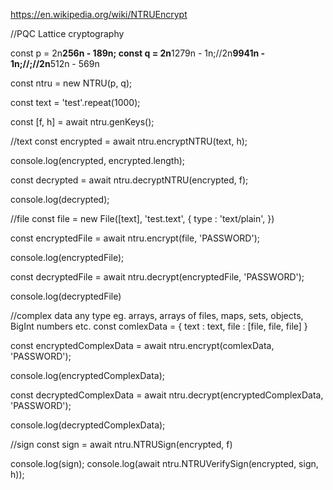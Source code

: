 
https://en.wikipedia.org/wiki/NTRUEncrypt
      
//PQC Lattice cryptography
      
const p = 2n**256n - 189n;
const q = 2n**1279n - 1n;//2n**9941n - 1n;//;//2n**512n - 569n
			
const ntru = new NTRU(p, q);

const text = 'test'.repeat(1000);
			
const [f, h] = await ntru.genKeys();
		
//text
const encrypted = await ntru.encryptNTRU(text, h);
			
console.log(encrypted, encrypted.length);
			
const decrypted = await ntru.decryptNTRU(encrypted, f);
			
console.log(decrypted);
			
//file
const file = new File([text], 'test.text', {
	type : 'text/plain',
})
			
const encryptedFile = await ntru.encrypt(file, 'PASSWORD');
			
console.log(encryptedFile);
			
const decryptedFile = await ntru.decrypt(encryptedFile, 'PASSWORD');
			
console.log(decryptedFile)
			
//complex data any type eg. arrays, arrays of files, maps, sets, objects, BigInt numbers etc.
const comlexData = {
	text : text,
	file : [file, file, file]
}
			
const encryptedComplexData = await ntru.encrypt(comlexData, 'PASSWORD');
			
console.log(encryptedComplexData);
			
const decryptedComplexData = await ntru.decrypt(encryptedComplexData, 'PASSWORD');
			
console.log(decryptedComplexData);
			
//sign
const sign = await ntru.NTRUSign(encrypted, f)
			
console.log(sign);
console.log(await ntru.NTRUVerifySign(encrypted, sign, h));

